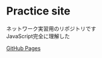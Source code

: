 # Practice site
ネットワーク実習用のリポジトリです  
JavaScript完全に理解した

[GitHub Pages](https://satoosu65536.github.io/practice_site/)
